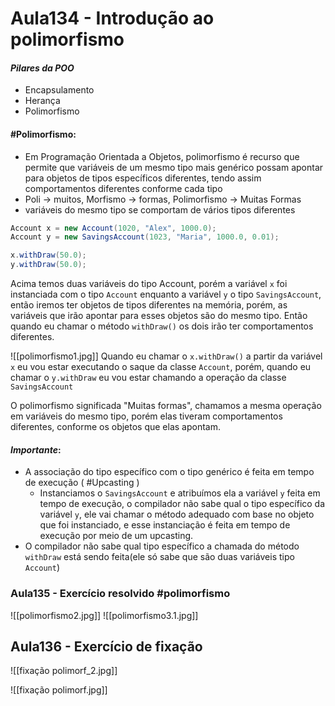 # Aula134 - Introdução ao polimorfismo

#### *Pilares da POO*
- Encapsulamento
- Herança
- Polimorfismo

####  #Polimorfismo:
- Em Programação Orientada a Objetos, polimorfismo é recurso que permite que variáveis de um mesmo tipo mais genérico possam apontar para objetos de tipos específicos diferentes, tendo assim comportamentos diferentes conforme cada tipo
- Poli -> muitos, Morfismo -> formas, Polimorfismo -> Muitas Formas
- variáveis do mesmo tipo se comportam de vários tipos diferentes

```java
Account x = new Account(1020, "Alex", 1000.0);
Account y = new SavingsAccount(1023, "Maria", 1000.0, 0.01);

x.withDraw(50.0);
y.withDraw(50.0);
```
Acima temos duas variáveis do tipo Account, porém a variável `x` foi instanciada com o tipo `Account` enquanto a variável `y` o tipo `SavingsAccount`, então iremos ter objetos de tipos diferentes na memória, porém, as variáveis que irão apontar para esses objetos são do mesmo tipo.
Então quando eu chamar o método `withDraw()` os dois irão ter comportamentos diferentes.

![[polimorfismo1.jpg]]
Quando eu chamar o `x.withDraw()` a partir da variável `x` eu vou estar executando o saque da classe `Account`, porém, quando eu chamar o `y.withDraw` eu vou estar chamando a operação da classe `SavingsAccount` 

O polimorfismo significada "Muitas formas", chamamos a mesma operação em variáveis do mesmo tipo, porém elas tiveram comportamentos diferentes, conforme os objetos que elas apontam.

#### *Importante*:
- A associação do tipo específico com o tipo genérico é feita em tempo de execução ( #Upcasting )
	- Instanciamos o `SavingsAccount` e atribuímos ela a variável `y` feita em tempo de execução, o compilador não sabe qual o tipo específico da variável `y`, ele vai chamar o método adequado com base no objeto que foi instanciado, e esse instanciação é feita em tempo de execução por meio de um upcasting.
- O compilador não sabe qual tipo específico a chamada do método `withDraw` está sendo feita(ele só sabe que são duas variáveis tipo `Account`)

### Aula135 - Exercício resolvido #polimorfismo


![[polimorfismo2.jpg]]
![[polimorfismo3.1.jpg]]

## Aula136 - Exercício de fixação

![[fixação polimorf_2.jpg]]


![[fixação polimorf.jpg]]


